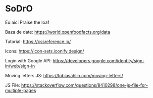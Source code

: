 # SoDrO
Eu aici
Praise the loaf


Baza de date: https://world.openfoodfacts.org/data

Tutorial: https://cssreference.io/

Icons: https://icon-sets.iconify.design/

Login with Google API: https://developers.google.com/identity/sign-in/web/sign-in

Moving letters JS: https://tobiasahlin.com/moving-letters/

JS File: https://stackoverflow.com/questions/8410298/one-js-file-for-multiple-pages

